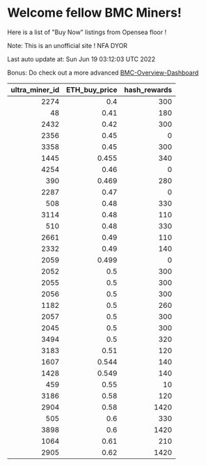 # Welcome fellow BMC Miners!
Here is a list of "Buy Now" listings from Opensea floor !

Note: This is an unofficial site ! NFA DYOR

Last auto update at: Sun Jun 19 03:12:03 UTC 2022

Bonus: Do check out a more advanced [BMC-Overview-Dashboard](https://dune.com/defifunk/BMC-Overview-Dashboard)


|   ultra_miner_id |   ETH_buy_price |   hash_rewards |
|-----------------:|----------------:|---------------:|
|             2274 |           0.4   |            300 |
|               48 |           0.41  |            180 |
|             2432 |           0.42  |            300 |
|             2356 |           0.45  |              0 |
|             3358 |           0.45  |            300 |
|             1445 |           0.455 |            340 |
|             4254 |           0.46  |              0 |
|              390 |           0.469 |            280 |
|             2287 |           0.47  |              0 |
|              508 |           0.48  |            330 |
|             3114 |           0.48  |            110 |
|              510 |           0.48  |            330 |
|             2661 |           0.49  |            110 |
|             2332 |           0.49  |            140 |
|             2059 |           0.499 |              0 |
|             2052 |           0.5   |            300 |
|             2055 |           0.5   |            300 |
|             2056 |           0.5   |            300 |
|             1182 |           0.5   |            260 |
|             2057 |           0.5   |            300 |
|             2045 |           0.5   |            300 |
|             3494 |           0.5   |            320 |
|             3183 |           0.51  |            120 |
|             1607 |           0.544 |            140 |
|             1428 |           0.549 |            140 |
|              459 |           0.55  |             10 |
|             3186 |           0.58  |            120 |
|             2904 |           0.58  |           1420 |
|              505 |           0.6   |            330 |
|             3898 |           0.6   |           1420 |
|             1064 |           0.61  |            210 |
|             2905 |           0.62  |           1420 |